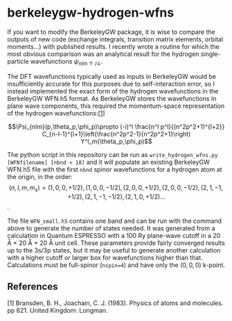 # berkeleygw-hydrogen-wfns
If you want to modify the BerkeleyGW package, it is wise to compare the outputs of new code (exchange integrals, transition matrix elements, orbital moments...) with published results. I recently wrote a routine for which the most obvious comparison was an analytical result for the hydrogen single-particle wavefunctions $\psi_{nlm\uparrow/\downarrow}$.

The DFT wavefunctions typically used as inputs in BerkeleyGW would be insufficiently accurate for this purposes due to self-interaction error, so I instead implemented the exact form of the hydrogen wavefunctions in the BerkeleyGW WFN.h5 format. As BerkeleyGW stores the wavefunctions in plane wave components, this required the momentum-space representation of the hydrogen wavefunctions:[[1]](#1)

$$\Psi_{nlm}(p,\theta_p,\phi_p)\propto (-i)^l \frac{n^l p^l}{(n^2p^2+1)^{l+2}} C_{n-l-1}^{l+1}\left(\frac{n^2p^2-1}{n^2p^2+1}\right) Y^l_m(\theta_p,\phi_p)$$

The python script in this repository can be run as `write_hydrogen_wfns.py [WFNfilename] [nbnd < 18]` and it will populate an existing BerkeleyGW WFN.h5 file with the first `nbnd` spinor wavefunctions for a hydrogen atom at the origin, in the order:
$$(n,l,m,m_s)=(1,0,0,+1/2),(1,0,0,-1/2),(2,0,0,+1/2),(2,0,0,-1/2),(2,1,-1,+1/2),(2,1,-1,-1/2),(2,1,0,+1/2)...$$.

The file `WFN_small.h5` contains one band and can be run with the command above to generate the number of states needed. It was generated from a calculation in Quantum ESPRESSO with a 100 Ry plane-wave cutoff in a 20 Å $\times$ 20 Å $\times$ 20 Å unit cell. These parameters provide fairly converged results up to the 3s/3p states, but it may be useful to generate another calculation with a higher cutoff or larger box for wavefunctions higher than that. Calculations must be full-spinor (`nspin=4`) and have only the $(0,0,0)$ k-point.


## References
<a id="1">[1]</a> 
Bransden, B. H., Joachain, C. J. (1983). Physics of atoms and molecules. pp 621. United Kingdom: Longman.
